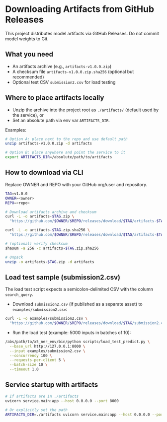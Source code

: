 # Downloading Artifacts from GitHub Releases

This project distributes model artifacts via GitHub Releases. Do not commit model weights to Git.

## What you need
- An artifacts archive (e.g., `artifacts-v1.0.0.zip`)
- A checksum file `artifacts-v1.0.0.zip.sha256` (optional but recommended)
- Optional test CSV `submission2.csv` for load testing

## Where to place artifacts locally
- Unzip the archive into the project root as `./artifacts/` (default used by the service), or
- Set an absolute path via env var `ARTIFACTS_DIR`.

Examples:
```bash
# Option A: place next to the repo and use default path
unzip artifacts-v1.0.0.zip -d artifacts

# Option B: place anywhere and point the service to it
export ARTIFACTS_DIR=/absolute/path/to/artifacts
```

## How to download via CLI
Replace OWNER and REPO with your GitHub org/user and repository.

```bash
TAG=v1.0.0
OWNER=<owner>
REPO=<repo>

# Download artifacts archive and checksum
curl -L -o artifacts-$TAG.zip \
  "https://github.com/$OWNER/$REPO/releases/download/$TAG/artifacts-$TAG.zip"

curl -L -o artifacts-$TAG.zip.sha256 \
  "https://github.com/$OWNER/$REPO/releases/download/$TAG/artifacts-$TAG.zip.sha256"

# (optional) verify checksum
shasum -a 256 -c artifacts-$TAG.zip.sha256

# Unpack
unzip -o artifacts-$TAG.zip -d artifacts
```

## Load test sample (submission2.csv)
The load test script expects a semicolon-delimited CSV with the column `search_query`.

- Download `submission2.csv` (if published as a separate asset) to `examples/submission2.csv`:
```bash
curl -L -o examples/submission2.csv \
  "https://github.com/$OWNER/$REPO/releases/download/$TAG/submission2.csv"
```

- Run the load test (example: 5000 inputs in batches of 10):
```bash
/abs/path/to/x5_ner_env/bin/python scripts/load_test_predict.py \
  --base_url http://127.0.0.1:8000 \
  --input examples/submission2.csv \
  --concurrency 100 \
  --requests-per-client 5 \
  --batch-size 10 \
  --timeout 1.0
```

## Service startup with artifacts
```bash
# If artifacts are in ./artifacts
uvicorn service.main:app --host 0.0.0.0 --port 8000

# Or explicitly set the path
ARTIFACTS_DIR=./artifacts uvicorn service.main:app --host 0.0.0.0 --port 8000
```
